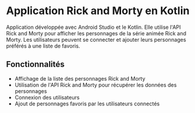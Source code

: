 # Application Rick and Morty en Kotlin

Application développée avec Android Studio et le Kotlin. Elle utilise l'API Rick and Morty pour afficher les personnages de la série animée Rick and Morty. Les utilisateurs peuvent se connecter et ajouter leurs personnages préférés à une liste de favoris.

## Fonctionnalités

* Affichage de la liste des personnages Rick and Morty
* Utilisation de l'API Rick and Morty pour récupérer les données des personnages
* Connexion des utilisateurs
* Ajout de personnages favoris par les utilisateurs connectés
